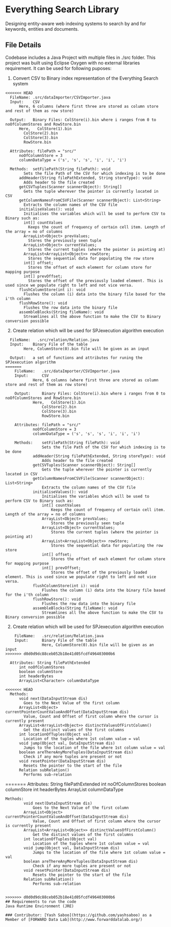 # Everything Search Library
Designing entity-aware web indexing systems to search by and for keywords, entities and documents.

## File Details
Codebase includes a Java Project with multiple files in ./src folder. This project was built using Eclipse Oxygen with no external libraries requirement. It can be used for following puposes:

1. Convert CSV to Binary index representation of the Everything Search system
```
<<<<<<< HEAD
  FileName: .src/dataImporter/CSVImporter.java
  Input:    CSV
      Here, 6 columns (where first three are stored as column store and rest of them as row store)
  
  Output:   Binary Files: ColStore(i).bin where i ranges from 0 to noOfColumnStores and RowStore.bin
      Here,   ColStore(1).bin
        ColStore(2).bin
        ColStore(3).bin
        RowStore.bin
            
  Attributes: filePath = "src/"
      noOfColumnStore = 3
      columnDataType = ('s', 's', 's', 'i', 'i', 'i')

  Methods:  setFilePath(String filePath): void
        Sets the file Path of the CSV for which indexing is to be done
      addHeader(String filePathExtended, String storeType): void
        Adds header to the file created
      getCSVTuples(Scanner scannerObject): String[]
        Gets the tuple wherever the pointer is currently located in CSV
      getColumnNamesFromCSVFile(Scanner scannerObject): List<String>
        Extracts the column names of the CSV file
      initialiseValues(): void
        Initialises the variables which will be used to perform CSV to Binary such as:
        int[] countValues
          Keeps the count of frequency of certain cell item. Length of the array = no of columns
        ArrayList<Object> prevValues;
          Stores the previously seen tuple
        ArrayList<Object> currentValues;
          Stores the current tuples (where the pointer is pointing at)
        ArrayList<ArrayList<Object>> rowStore;
          Stores the sequential data for populating the row store
        int[] offset;
          Stores the offset of each element for column store for mapping purpose
        int[] prevOffset;
          Stores the offset of the previously loaded element. This is used since we populate right to left and not vice versa.
      flushColumnStore(int i): void
        Flushes the column (i) data into the binary file based for the i'th column
      flushRowStore(): void
        Flushes the row data into the binary file
      assembleBlocks(String fileName): void
        Streamlines all the above function to make the CSV to Binary conversion possible
```
2. Create relation which will be used for SPJexecution algorithm execution
```
  FileName:   .src/relation/Relation.java
  Input:    Binary File of the table
        Here, ColumnStore(0).bin file will be given as an input

  Output:   a set of functions and attributes for runing the SPJexecution algorithm
=======
	FileName:	.src/dataImporter/CSVImporter.java
	Input: 		CSV
			Here, 6 columns (where first three are stored as column store and rest of them as row store)
	
	Output: 	Binary Files: ColStore(i).bin where i ranges from 0 to noOfColumnStores and RowStore.bin
			Here, 	ColStore(1).bin
				ColStore(2).bin
				ColStore(3).bin
				RowStore.bin
						
	Attributes:	filePath = "src/"
			noOfColumnStore = 3
			columnDataType = ('s', 's', 's', 'i', 'i', 'i')

	Methods:	setFilePath(String filePath): void
				Sets the file Path of the CSV for which indexing is to be done
			addHeader(String filePathExtended, String storeType): void
				Adds header to the file created
			getCSVTuples(Scanner scannerObject): String[]
				Gets the tuple wherever the pointer is currently located in CSV
			getColumnNamesFromCSVFile(Scanner scannerObject): List<String>
				Extracts the column names of the CSV file
			initialiseValues(): void
				Initialises the variables which will be used to perform CSV to Binary such as:
				int[] countValues
					Keeps the count of frequency of certain cell item. Length of the array = no of columns
				ArrayList<Object> prevValues;
					Stores the previously seen tuple
				ArrayList<Object> currentValues;
					Stores the current tuples (where the pointer is pointing at)
				ArrayList<ArrayList<Object>> rowStore;
					Stores the sequential data for populating the row store
				int[] offset;
					Stores the offset of each element for column store for mapping purpose
				int[] prevOffset;
					Stores the offset of the previously loaded element. This is used since we populate right to left and not vice versa.
			flushColumnStore(int i): void
				Flushes the column (i) data into the binary file based for the i'th column
			flushRowStore(): void
				Flushes the row data into the binary file
			assembleBlocks(String fileName): void
				Streamlines all the above function to make the CSV to Binary conversion possible
```
2. Create relation which will be used for SPJexecution algorithm execution
```
	FileName: 	.src/relation/Relation.java
	Input:		Binary File of the table
				Here, ColumnStore(0).bin file will be given as an input
>>>>>>> d0d0d9dc88ceb052b18e41d05fcdf496403000b6

  Attributes: String filePathExtended
      int noOfColumnStores
      boolean columnStore
      int headerBytes
      ArrayList<Character> columnDataType

<<<<<<< HEAD
  Methods:
      void next(DataInputStream dis)
        Goes to the Next Value of the first column
      ArrayList<Object> currentPointerCountValueAndOffset(DataInputStream dis)
        Value, Count and Offset of first column where the cursor is currently present
      ArrayList<ArrayList<Object>> distinctValuesOfFirstColumn()
        Get the distinct values of the first columns
      int locationOfTuples(Object val)
        Location of the tuples where 1st column value = val
      void jump(Object val, DataInputStream dis)
        Jumps to the location of the file where 1st column value = val
      boolean areThereAnyMoreTuples(DataInputStream dis)
        Check if any more tuples are present or not
      void resetPointer(DataInputStream dis)
        Resets the pointer to the start of the file
      Relation subRelation()
        Performs sub-relation
```

=======
	Attributes:	String filePathExtended
			int noOfColumnStores
			boolean columnStore
			int headerBytes
			ArrayList<Character> columnDataType

	Methods:
			void next(DataInputStream dis)
				Goes to the Next Value of the first column
			ArrayList<Object> currentPointerCountValueAndOffset(DataInputStream dis)
				Value, Count and Offset of first column where the cursor is currently present
			ArrayList<ArrayList<Object>> distinctValuesOfFirstColumn()
				Get the distinct values of the first columns
			int locationOfTuples(Object val)
				Location of the tuples where 1st column value = val
			void jump(Object val, DataInputStream dis)
				Jumps to the location of the file where 1st column value = val
			boolean areThereAnyMoreTuples(DataInputStream dis)
				Check if any more tuples are present or not
			void resetPointer(DataInputStream dis)
				Resets the pointer to the start of the file
			Relation subRelation()
				Performs sub-relation
```

>>>>>>> d0d0d9dc88ceb052b18e41d05fcdf496403000b6
## Requirements to run the code
Java Runtime Environment (JRE)

### Contributor: [Yash Saboo](https://github.com/yashsaboo) as a Member of [FORWARD Data Lab](http://www.forwarddatalab.org/)
